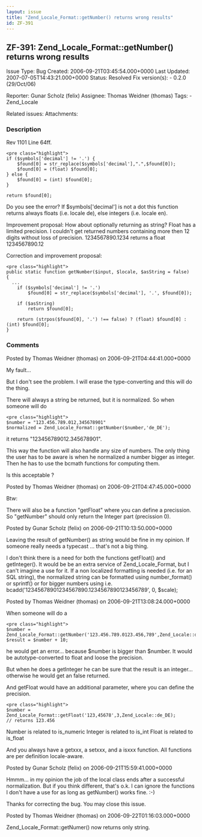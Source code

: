 ```yaml
---
layout: issue
title: "Zend_Locale_Format::getNumber() returns wrong results"
id: ZF-391
---
```


ZF-391: Zend\_Locale\_Format::getNumber() returns wrong results
---------------------------------------------------------------

 Issue Type: Bug Created: 2006-09-21T03:45:54.000+0000 Last Updated: 2007-07-05T14:43:21.000+0000 Status: Resolved Fix version(s): - 0.2.0 (29/Oct/06)
 
 Reporter:  Gunar Scholz (felix)  Assignee:  Thomas Weidner (thomas)  Tags: - Zend\_Locale
 
 Related issues: 
 Attachments: 
### Description

Rev 1101 Line 64ff.

 
    <pre class="highlight">
    if ($symbols['decimal'] != '.') {
        $found[0] = str_replace($symbols['decimal'],".",$found[0]);
        $found[0] = (float) $found[0];
    } else {
        $found[0] = (int) $found[0];
    }
    
    return $found[0];


Do you see the error? If $symbols['decimal'] is not a dot this function returns always floats (i.e. locale de), else integers (i.e. locale en).

Improvement proposal: How about optionally returning as string? Float has a limited precision. I couldn't get returned numbers containing more then 12 digits without loss of precision. 1234567890.1234 returns a float 1234567890.12

Correction and improvement proposal:

 
    <pre class="highlight">
    public static function getNumber($input, $locale, $asString = false)
    {
      ...
        if ($symbols['decimal'] != '.')
            $found[0] = str_replace($symbols['decimal'], '.', $found[0]);
    
        if ($asString)
            return $found[0];
    
        return (strpos($found[0], '.') !== false) ? (float) $found[0] : (int) $found[0];
    }


 

 

### Comments

Posted by Thomas Weidner (thomas) on 2006-09-21T04:44:41.000+0000

My fault...

But I don't see the problem. I will erase the type-converting and this will do the thing.

There will always a string be returned, but it is normalized. So when someone will do

 
    <pre class="highlight">
    $number = "123.456.789.012,345678901"
    $normalized = Zend_Locale_Format::getNumber($number,'de_DE');


it returns "123456789012.345678901".

This way the function will also handle any size of numbers. The only thing the user has to be aware is when he normalized a number bigger as integer. Then he has to use the bcmath functions for computing them.

Is this acceptable ?

 

 

Posted by Thomas Weidner (thomas) on 2006-09-21T04:47:45.000+0000

Btw:

There will also be a function "getFloat" where you can define a precission. So "getNumber" should only return the Integer part (precission 0).

 

 

Posted by Gunar Scholz (felix) on 2006-09-21T10:13:50.000+0000

Leaving the result of getNumber() as string would be fine in my opinion. If someone really needs a typecast ... that's not a big thing.

I don't think there is a need for both the functions getFloat() and getInteger(). It would be be an extra service of Zend\_Locale\_Format, but I can't imagine a use for it. If a non localized formatting is needed (i.e. for an SQL string), the normalized string can be formatted using number\_format() or sprintf() or for bigger numbers using i.e. bcadd('12345678901234567890.1234567890123456789', 0, $scale);

 

 

Posted by Thomas Weidner (thomas) on 2006-09-21T13:08:24.000+0000

When someone will do a

 
    <pre class="highlight">
    $number = Zend_Locale_Format::getNumber('123.456.789.0123.456,789',Zend_Locale::de_DE);
    $result = $number + 10;


he would get an error... because $number is bigger than $number. It would be autotype-converted to float and loose the precision.

But when he does a getInteger he can be sure that the result is an integer... otherwise he would get an false returned.

And getFloat would have an additional parameter, where you can define the precision.

 
    <pre class="highlight">
    $number = Zend_Locale_Format::getFloat('123,45678',3,Zend_Locale::de_DE);
    // returns 123.456


Number is related to is\_numeric Integer is related to is\_int Float is related to is\_float

And you always have a getxxx, a setxxx, and a isxxx function. All functions are per definition locale-aware.

 

 

Posted by Gunar Scholz (felix) on 2006-09-21T15:59:41.000+0000

Hmmm... in my opinion the job of the local class ends after a successful normalization. But if you think different, that's o.k. I can ignore the functions I don't have a use for as long as getNumber() works fine. :-)

Thanks for correcting the bug. You may close this issue.

 

 

Posted by Thomas Weidner (thomas) on 2006-09-22T01:16:03.000+0000

Zend\_Locale\_Format::getNumer() now returns only string.

 

 